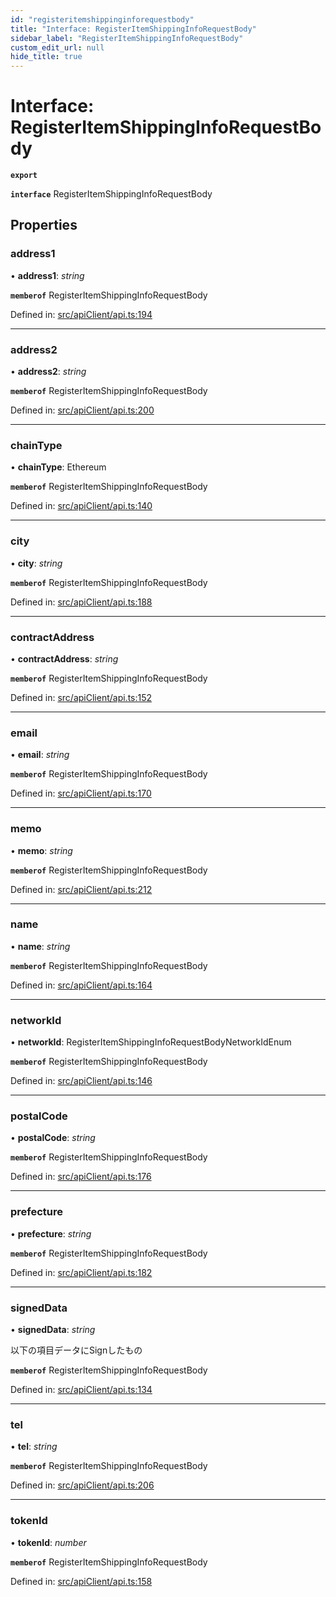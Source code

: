 ```yaml
---
id: "registeritemshippinginforequestbody"
title: "Interface: RegisterItemShippingInfoRequestBody"
sidebar_label: "RegisterItemShippingInfoRequestBody"
custom_edit_url: null
hide_title: true
---
```


# Interface: RegisterItemShippingInfoRequestBody

**`export`** 

**`interface`** RegisterItemShippingInfoRequestBody

## Properties

### address1

• **address1**: *string*

**`memberof`** RegisterItemShippingInfoRequestBody

Defined in: [src/apiClient/api.ts:194](https://github.com/KyuzanInc/annapurna-sdk-js/blob/3dbabc4/src/apiClient/api.ts#L194)

___

### address2

• **address2**: *string*

**`memberof`** RegisterItemShippingInfoRequestBody

Defined in: [src/apiClient/api.ts:200](https://github.com/KyuzanInc/annapurna-sdk-js/blob/3dbabc4/src/apiClient/api.ts#L200)

___

### chainType

• **chainType**: Ethereum

**`memberof`** RegisterItemShippingInfoRequestBody

Defined in: [src/apiClient/api.ts:140](https://github.com/KyuzanInc/annapurna-sdk-js/blob/3dbabc4/src/apiClient/api.ts#L140)

___

### city

• **city**: *string*

**`memberof`** RegisterItemShippingInfoRequestBody

Defined in: [src/apiClient/api.ts:188](https://github.com/KyuzanInc/annapurna-sdk-js/blob/3dbabc4/src/apiClient/api.ts#L188)

___

### contractAddress

• **contractAddress**: *string*

**`memberof`** RegisterItemShippingInfoRequestBody

Defined in: [src/apiClient/api.ts:152](https://github.com/KyuzanInc/annapurna-sdk-js/blob/3dbabc4/src/apiClient/api.ts#L152)

___

### email

• **email**: *string*

**`memberof`** RegisterItemShippingInfoRequestBody

Defined in: [src/apiClient/api.ts:170](https://github.com/KyuzanInc/annapurna-sdk-js/blob/3dbabc4/src/apiClient/api.ts#L170)

___

### memo

• **memo**: *string*

**`memberof`** RegisterItemShippingInfoRequestBody

Defined in: [src/apiClient/api.ts:212](https://github.com/KyuzanInc/annapurna-sdk-js/blob/3dbabc4/src/apiClient/api.ts#L212)

___

### name

• **name**: *string*

**`memberof`** RegisterItemShippingInfoRequestBody

Defined in: [src/apiClient/api.ts:164](https://github.com/KyuzanInc/annapurna-sdk-js/blob/3dbabc4/src/apiClient/api.ts#L164)

___

### networkId

• **networkId**: RegisterItemShippingInfoRequestBodyNetworkIdEnum

**`memberof`** RegisterItemShippingInfoRequestBody

Defined in: [src/apiClient/api.ts:146](https://github.com/KyuzanInc/annapurna-sdk-js/blob/3dbabc4/src/apiClient/api.ts#L146)

___

### postalCode

• **postalCode**: *string*

**`memberof`** RegisterItemShippingInfoRequestBody

Defined in: [src/apiClient/api.ts:176](https://github.com/KyuzanInc/annapurna-sdk-js/blob/3dbabc4/src/apiClient/api.ts#L176)

___

### prefecture

• **prefecture**: *string*

**`memberof`** RegisterItemShippingInfoRequestBody

Defined in: [src/apiClient/api.ts:182](https://github.com/KyuzanInc/annapurna-sdk-js/blob/3dbabc4/src/apiClient/api.ts#L182)

___

### signedData

• **signedData**: *string*

以下の項目データにSignしたもの

**`memberof`** RegisterItemShippingInfoRequestBody

Defined in: [src/apiClient/api.ts:134](https://github.com/KyuzanInc/annapurna-sdk-js/blob/3dbabc4/src/apiClient/api.ts#L134)

___

### tel

• **tel**: *string*

**`memberof`** RegisterItemShippingInfoRequestBody

Defined in: [src/apiClient/api.ts:206](https://github.com/KyuzanInc/annapurna-sdk-js/blob/3dbabc4/src/apiClient/api.ts#L206)

___

### tokenId

• **tokenId**: *number*

**`memberof`** RegisterItemShippingInfoRequestBody

Defined in: [src/apiClient/api.ts:158](https://github.com/KyuzanInc/annapurna-sdk-js/blob/3dbabc4/src/apiClient/api.ts#L158)
